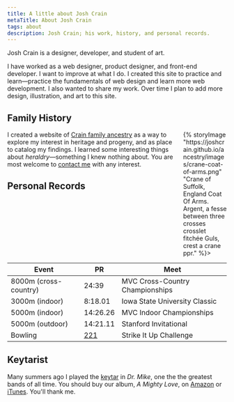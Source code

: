 ```yaml
---
title: A little about Josh Crain
metaTitle: About Josh Crain
tags: about
description: Josh Crain; his work, history, and personal records. 
---
```

<p class="lead">Josh Crain is a designer, developer, and student of art.</p>

I have worked as a web designer, product designer, and front-end developer. I want to improve at what I do. I created this site to practice and learn&mdash;practice the fundamentals of web design and learn more web development. I also wanted to share my work. Over time I plan to add more design, illustration, and art to this site. 

## Family History
<figure style="float:right;margin:0 0 1em 1em;width:auto;max-width:100px;width:25%;"> {% storyImage "https://joshcrain.github.io/ancestry/images/crane-coat-of-arms.png" "Crane of Suffolk, England Coat Of Arms. Argent, a fesse between three crosses crosslet fitchée Guls, crest a crane ppr." %}>
</figure>

I created a website of <a href="/ancestry/">Crain family ancestry</a> as a way to explore my interest in heritage and progeny, and as place to catalog my findings. I learned some interesting things about <em>heraldry</em>&mdash;something I knew nothing about. You are most welcome to <a href="/say-hello/">contact me</a> with any interest.

## Personal Records
<table class="table_rwd">
    <thead>
    <tr>
        <th>Event</th>
        <th>PR</th>
        <th>Meet</th>
    </tr>
    </thead>
    <tbody>
    <tr>
        <td data-tblColumn="Event">8000m (cross-country)</td>
        <td data-tblColumn="PR">24:39</td>
        <td data-tblColumn="Meet">MVC Cross-Country Championships</td>
    </tr>
    <tr>
        <td data-tblColumn="Event">3000m (indoor)</td>
        <td data-tblColumn="PR">8:18.01</td>
        <td data-tblColumn="Meet">Iowa State University Classic</td>
    </tr>
    <tr>
        <td data-tblColumn="Event">5000m (indoor)</td>
        <td data-tblColumn="PR">14:26.26</td>
        <td data-tblColumn="Meet">MVC Indoor Championships</td>
    </tr>
    <tr>
        <td data-tblColumn="Event">5000m (outdoor)</td>
        <td data-tblColumn="PR">14:21.11</td>
        <td data-tblColumn="Meet">Stanford Invitational</td>
    </tr>
    <tr>
        <td data-tblColumn="Event">Bowling</td>
        <td data-tblColumn="PR"><a href="https://twitter.com/thejoshcrain/status/3592903958">221</a></td>
        <td data-tblColumn="Meet">Strike It Up Challenge</td>
    </tr>
    </tbody>
</table>

## Keytarist
Many summers ago I played the <a href="/notes/2020/yamaha-shs-10/">keytar</a> in <em>Dr. Mike</em>, one the the greatest bands of all time. You should buy our album, <em>A Mighty Love</em>, on <a href="https://www.amazon.com/Mighty-Love-Dr-Mike/dp/B000FSMMNK/" rel="noopener">Amazon</a> or <a href="https://music.apple.com/us/album/a-mighty-love/97175026" rel="noopener">iTunes</a>. You'll thank me. 